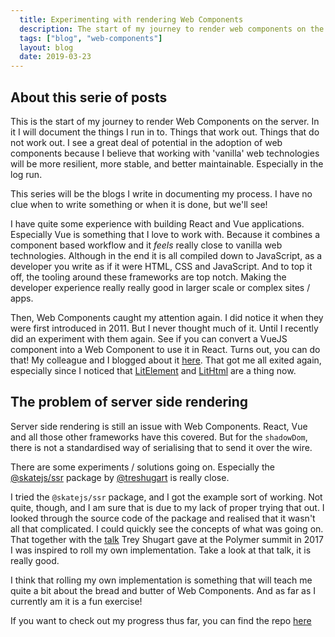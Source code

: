 ```yaml
---
  title: Experimenting with rendering Web Components
  description: The start of my journey to render web components on the server
  tags: ["blog", "web-components"]
  layout: blog
  date: 2019-03-23
---
```


## About this serie of posts
This is the start of my journey to render Web Components on the server. In it I will document the things I run in to. Things that work out. Things that do not work out. I see a great deal of potential in the adoption of web components because I believe that working with 'vanilla' web technologies will be more resilient, more stable, and better maintainable. Especially in the log run.

This series will be the blogs I write in documenting my process. I have no clue when to write something or when it is done, but we'll see!

I have quite some experience with building React and Vue applications. Especially Vue is something that I love to work with. Because it combines a component based workflow and it _feels_ really close to vanilla web technologies. Although in the end it is all compiled down to JavaScript, as a developer you write as if it were HTML, CSS and JavaScript. And to top it off, the tooling around these frameworks are top notch. Making the developer experience really really good in larger scale or complex sites / apps.

Then, Web Components caught my attention again. I did notice it when they were first introduced in 2011. But I never thought much of it. Until I recently did an experiment with them again. See if you can convert a VueJS component into a Web Component to use it in React. Turns out, you can do that! My colleague and I blogged about it [here](https://www.voorhoede.nl/en/blog/javascript-frameworks-meet-web-components/). That got me all exited again, especially since I noticed that [LitElement](https://lit-element.polymer-project.org/) and [LitHtml](https://lit-html.polymer-project.org/) are a thing now.

## The problem of server side rendering

Server side rendering is still an issue with Web Components. React, Vue and all those other frameworks have this covered. But for the `shadowDom`, there is not a standardised way of serialising that to send it over the wire. 

There are some experiments / solutions going on. Especially the [@skatejs/ssr](https://github.com/skatejs/skatejs/tree/master/packages/ssr) package by [@treshugart](https://twitter.com/treshugart) is really close.

I tried the `@skatejs/ssr` package, and I got the example sort of working. Not quite, though, and I am sure that is due to my lack of proper trying that out. I looked through the source code of the package and realised that it wasn't all that complicated. I could quickly see the concepts of what was going on. That together with the [talk](https://www.youtube.com/watch?v=yT-EsESAmgA&feature=youtu.be) Trey Shugart gave at the Polymer summit in 2017 I was inspired to roll my own implementation. Take a look at that talk, it is really good.

I think that rolling my own implementation is something that will teach me quite a bit about the bread and butter of Web Components. And as far as I currently am it is a fun exercise!

If you want to check out my progress thus far, you can find the repo [here](https://github.com/petergoes/ssr-web-components)